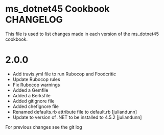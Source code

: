 # ms_dotnet45 Cookbook CHANGELOG
This file is used to list changes made in each version of the ms_dotnet45 cookbook.

# 2.0.0
- Add travis.yml file to run Rubocop and Foodcritic
- Update Rubocop rules
- Fix Rubocop warnings
- Added a Gemfile
- Added a Berksfile
- Added gitignore file
- Added chefignore file
- Renamed defaults.rb attribute file to default.rb [juliandunn]
- Update to version of .NET to be installed to 4.5.2 [juliandunn]

For previous changes see the git log
